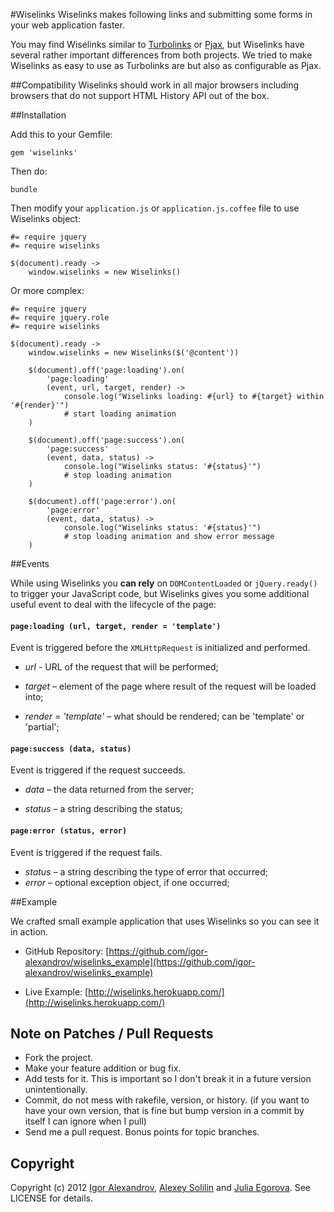 #Wiselinks
Wiselinks makes following links and submitting some forms in your web application faster. 

You may find Wiselinks similar to [Turbolinks](https://github.com/rails/turbolinks) or [Pjax](https://github.com/defunkt/jquery-pjax), but Wiselinks have several rather important differences from both projects. We tried to make Wiselinks as easy to use as Turbolinks are but also as configurable as Pjax.

##Compatibility
Wiselinks should work in all major browsers including browsers that do not support HTML History API out of the box.

##Installation

Add this to your Gemfile:
	
	gem 'wiselinks'

Then do:
	
	bundle

Then modify your `application.js` or `application.js.coffee` file to use Wiselinks object:
	
	#= require jquery
	#= require wiselinks
    
    $(document).ready ->
    	window.wiselinks = new Wiselinks()

Or more complex:

	#= require jquery
	#= require jquery.role
	#= require wiselinks
    
    $(document).ready ->
    	window.wiselinks = new Wiselinks($('@content'))
    
		$(document).off('page:loading').on(
        	'page:loading'
            (event, url, target, render) ->        
                console.log("Wiselinks loading: #{url} to #{target} within '#{render}'")
                # start loading animation
        )
    
        $(document).off('page:success').on(
        	'page:success'
        	(event, data, status) ->        
            	console.log("Wiselinks status: '#{status}'")
            	# stop loading animation
        )
    
        $(document).off('page:error').on(
        	'page:error'
        	(event, data, status) ->        
            	console.log("Wiselinks status: '#{status}'")
            	# stop loading animation and show error message
        )	

##Events

While using Wiselinks you **can rely** on `DOMContentLoaded` or `jQuery.ready()` to trigger your JavaScript code, but Wiselinks gives you some additional useful event to deal with the lifecycle of the page:

#### `page:loading (url, target, render = 'template')`
Event is triggered before the `XMLHttpRequest` is initialized and performed.
* *url* - URL of the request that will be performed;

* *target* – element of the page where result of the request will be loaded into;

* *render = 'template'* – what should be rendered; can be 'template' or 'partial';

#### `page:success (data, status)`
Event is triggered if the request succeeds.
* *data* – the data returned from the server;

* *status* – a string describing the status;

#### `page:error (status, error)`

Event is triggered if the request fails.

* *status* – a string describing the type of error that occurred;
* *error* – optional exception object, if one occurred;

##Example

We crafted small example application that uses Wiselinks so you can see it in action.

* GitHub Repository: [https://github.com/igor-alexandrov/wiselinks_example](https://github.com/igor-alexandrov/wiselinks_example)

* Live Example: [http://wiselinks.herokuapp.com/](http://wiselinks.herokuapp.com/)

## Note on Patches / Pull Requests

* Fork the project.
* Make your feature addition or bug fix.
* Add tests for it. This is important so I don't break it in a
  future version unintentionally.
* Commit, do not mess with rakefile, version, or history.
  (if you want to have your own version, that is fine but
   bump version in a commit by itself I can ignore when I pull)
* Send me a pull request. Bonus points for topic branches.

## Copyright

Copyright (c) 2012 [Igor Alexandrov](http://igor-alexandrov.github.com/), [Alexey Solilin](https://github.com/solilin) and [Julia Egorova](https://github.com/vankiru). See LICENSE for details.
	